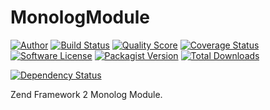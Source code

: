 MonologModule
=============

[![Author](http://img.shields.io/badge/author-@julien_breux-blue.svg?style=flat-square)](https://twitter.com/julien_breux)
[![Build Status](https://img.shields.io/travis/JulienBreux/MonologModule.svg?style=flat-square)](https://travis-ci.org/JulienBreux/MonologModule)
[![Quality Score](https://img.shields.io/scrutinizer/g/JulienBreux/MonologModule.svg?style=flat-square)](https://scrutinizer-ci.com/g/JulienBreux/MonologModule)
[![Coverage Status](https://img.shields.io/scrutinizer/coverage/g/JulienBreux/MonologModule.svg?style=flat-square)](https://scrutinizer-ci.com/g/JulienBreux/MonologModule/code-structure)
[![Software License](https://img.shields.io/badge/license-MIT-brightgreen.svg?style=flat-square)](LICENSE.md)
[![Packagist Version](https://img.shields.io/packagist/v/JulienBreux/MonologModule.svg?style=flat-square)](https://packagist.org/packages/JulienBreux/MonologModule)
[![Total Downloads](https://img.shields.io/packagist/dt/JulienBreux/MonologModule.svg?style=flat-square)](https://packagist.org/packages/JulienBreux/MonologModule)

[![Dependency Status](http://www.versioneye.com/user/projects/5465d8d64de5efbc4b000020/badge.svg?style=flat)](http://www.versioneye.com/user/projects/5465d8d64de5efbc4b000020)

Zend Framework 2 Monolog Module.
